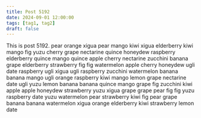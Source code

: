 ```yaml
---
title: Post 5192
date: 2024-09-01 12:00:00
tags: [tag1, tag2]
draft: false
---
```

This is post 5192.
pear
orange
xigua
pear
mango
kiwi
xigua
elderberry
kiwi
mango
fig
yuzu
cherry
grape
nectarine
quince
honeydew
raspberry
elderberry
quince
mango
quince
apple
cherry
nectarine
zucchini
banana
grape
elderberry
strawberry
fig
fig
watermelon
apple
cherry
honeydew
ugli
date
raspberry
ugli
xigua
ugli
raspberry
zucchini
watermelon
banana
banana
mango
ugli
orange
raspberry
kiwi
mango
lemon
grape
nectarine
date
ugli
yuzu
lemon
banana
banana
quince
mango
grape
fig
zucchini
kiwi
apple
apple
honeydew
strawberry
yuzu
xigua
grape
grape
pear
fig
fig
yuzu
raspberry
date
yuzu
watermelon
pear
strawberry
kiwi
fig
pear
grape
banana
banana
watermelon
xigua
orange
elderberry
kiwi
strawberry
lemon
date
